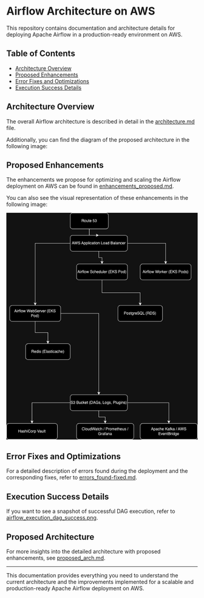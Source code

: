 # Airflow Architecture on AWS

This repository contains documentation and architecture details for deploying Apache Airflow in a production-ready environment on AWS.

## Table of Contents

- [Architecture Overview](#architecture-overview)
- [Proposed Enhancements](#proposed-enhancements)
- [Error Fixes and Optimizations](#error-fixes-and-optimizations)
- [Execution Success Details](#execution-success-details)

## Architecture Overview

The overall Airflow architecture is described in detail in the [architecture.md](docs/architecture.md) file.

Additionally, you can find the diagram of the proposed architecture in the following image:


## Proposed Enhancements

The enhancements we propose for optimizing and scaling the Airflow deployment on AWS can be found in [enhancements_proposed.md](docs/enhancements_proposed.md).

You can also see the visual representation of these enhancements in the following image:

![Enhancements Proposed](docs/images/arq.jpg)

## Error Fixes and Optimizations

For a detailed description of errors found during the deployment and the corresponding fixes, refer to [errors_found-fixed.md](docs/errors_found-fixed.md).

## Execution Success Details

If you want to see a snapshot of successful DAG execution, refer to [airflow_execution_dag_success.png](docs/images/airflow_execution_dag_success.png).

## Proposed Architecture

For more insights into the detailed architecture with proposed enhancements, see [proposed_arch.md](docs/proposed_arch.md).

---

This documentation provides everything you need to understand the current architecture and the improvements implemented for a scalable and production-ready Apache Airflow deployment on AWS.
